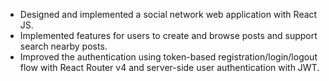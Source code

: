 - Designed and implemented a social network web application with React JS. 
- Implemented features for users to create and browse posts and support search nearby posts.
- Improved the authentication using token-based registration/login/logout flow with React Router v4 and server-side user authentication with JWT.
